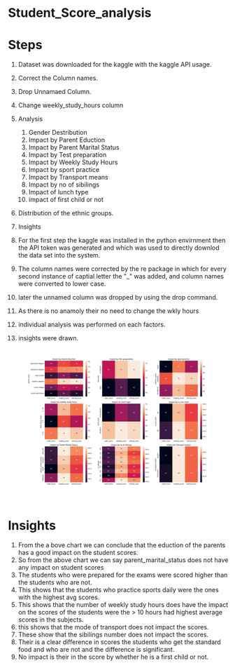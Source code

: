 # Student_Score_analysis
# Steps
1. Dataset was downloaded for the kaggle with the kaggle API usage.
2. Correct the Column names.
3. Drop Unnamaed Column.
4. Change weekly_study_hours column
5. Analysis
    1. Gender Destribution
    2. Impact by Parent Eduction
    3. Impact by Parent Marital Status
    4. Impact by Test preparation
    5. Impact by Weekly Study Hours
    6. Impact by sport practice
    7. Impact by Transport means
    8. Impact by no of sibilings
    9. Impact of lunch type
    10. impact of first child or not
6. Distribution of the ethnic groups.
7. Insights

1. For the first step the kaggle was installed in the python envirnment then the API token was generated and which was used to directly downlod the data set into the system.
2. The column names were corrected by the re package in which for every second instance of captial letter the "_" was added, and column names were converted to lower case.
3. later the unnamed column was dropped by using the drop command.
4.  As there is no anamoly their no need to change the wkly hours
5.  individual analysis was performed on each factors.
6.  insights were drawn.
![alt text](Relationship_representation.jpg)

# Insights
1. From the a bove chart we can conclude that the eduction of the parents has a good impact on the student scores.
2. So from the above chart we can say parent_marital_status does not have any impact on student scores
3. The students who were prepared for the exams were scored higher than the students who are not.
4. This shows that the students who practice sports daily were the ones with the highest avg scores.
5. This shows that the number of weekly study hours does have the impact on the scores of the students were the > 10 hours had highest average scores in the subjects.
6. this shows that the mode of transport does not impact the scores.
7. These show that the sibilings number does not impact the scores.
8. Their is a clear difference in scores the students who get the standard food and who are not and the difference is significant.
9. No impact is their in the score by whether he is a first child or not.
  
